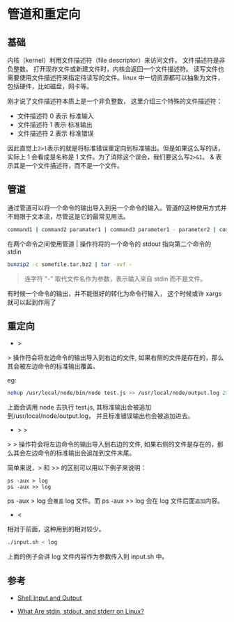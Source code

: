# 管道和重定向

## 基础

内核（kernel）利用文件描述符（file descriptor）来访问文件。 文件描述符是非负整数。 打开现存文件或新建文件时，内核会返回一个文件描述符。 读写文件也需要使用文件描述符来指定待读写的文件。linux 中一切资源都可以抽象为文件，包括硬件，比如磁盘，网卡等。

刚才说了文件描述符本质上是一个非负整数， 这里介绍三个特殊的文件描述符：

- 文件描述符 0 表示 标准输入
- 文件描述符 1 表示 标准输出
- 文件描述符 2 表示 标准错误

因此直觉上`2>1`表示的就是将标准错误重定向到标准输出。但是如果这么写的话，实际上 1 会看成是名称是 1 文件。为了消除这个误会，我们要这么写`2>&1`。 & 表示其是一个文件描述符，而不是一个文件。

## 管道

通过管道可以将一个命令的输出导入到另一个命令的输入。管道的这种使用方式并不局限于文本流，尽管这是它的最常见用法。

```bash
command1 | command2 paramater1 | command3 parameter1 - parameter2 | command4
```

在两个命令之间使用管道 | 操作符将的一个命令的 stdout 指向第二个命令的 stdin

```bash
bunzip2 -c somefile.tar.bz2 | tar -xvf -
```

> 连字符 "-" 取代文件名作为参数，表示输入来自 stdin 而不是文件。

有时候一个命令的输出，并不能很好的转化为命令行输入， 这个时候或许 xargs 就可以起到作用了

## 重定向

- \>

\> 操作符会将左边命令的输出导入到右边的文件, 如果右侧的文件是存在的，那么其会被左边命令的标准输出覆盖。

eg:

```bash
nohup /usr/local/node/bin/node test.js >> /usr/local/node/output.log 2>&1 &
```

上面会调用 node 去执行 test.js, 其标准输出会被追加到/usr/local/node/output.log， 并且标准错误输出也会被追加进去。

- \> \>

\> \> 操作符会将左边命令的输出导入到右边的文件, 如果右侧的文件是存在的，那么其会左边命令的标准输出会追加到文件末尾。

简单来说，> 和 >> 的区别可以用以下例子来说明：

```
ps -aux > log
ps -aux >> log
```

ps -aux > log 会`覆盖` log 文件。而 ps -aux >> log 会在 log 文件后面`追加`内容。

- <

相对于前面，这种用到的相对较少。

```bash
./input.sh < log
```

上面的例子会讲 log 文件内容作为参数传入到 input.sh 中。

## 参考

- [Shell Input and Output](https://developer.apple.com/library/archive/documentation/OpenSource/Conceptual/ShellScripting/ShellInputandOutput/ShellInputandOutput.html#//apple_ref/doc/uid/TP40004268-CH3-SW9)

- [What Are stdin, stdout, and stderr on Linux?](https://www.howtogeek.com/435903/what-are-stdin-stdout-and-stderr-on-linux/)
